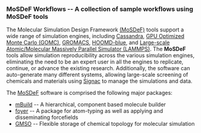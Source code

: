### MoSDeF Workflows -- A collection of sample workflows using MoSDeF tools

The Molecular Simulation Design Framework [(MoSDeF)](https://mosdef.org) tools support a wide range of simulation engines, including [Cassandra](https://cassandra.nd.edu), [GPU Optimized Monte Carlo (GOMC)](http://gomc.eng.wayne.edu), [GROMACS](https://www.gromacs.org), [HOOMD-blue](http://glotzerlab.engin.umich.edu/hoomd-blue/), and [Large-scale Atomic/Molecular Massively Parallel Simulator (LAMMPS)](https://lammps.sandia.gov).  The **MoSDeF** tools allow simulation reproducibility across the various simulation engines, eliminating the need to be an expert user in all the engines to replicate, continue, or advance the existing research.  Additionally, the software can auto-generate many different systems, allowing large-scale screening of chemicals and materials using [Signac](https://signac.io) to manage the simulations and data.

The [MoSDeF](https://mosdef.org) software is comprised the following major packages:
- [mBuild](https://mbuild.mosdef.org/en/stable/) -- A hierarchical, component based molecule builder
- [foyer](https://foyer.mosdef.org/en/stable/) -- A package for atom-typing as well as applying and disseminating forcefields
- [GMSO](https://gmso.mosdef.org/en/stable/) -- Flexible storage of chemical topology for molecular simulation

